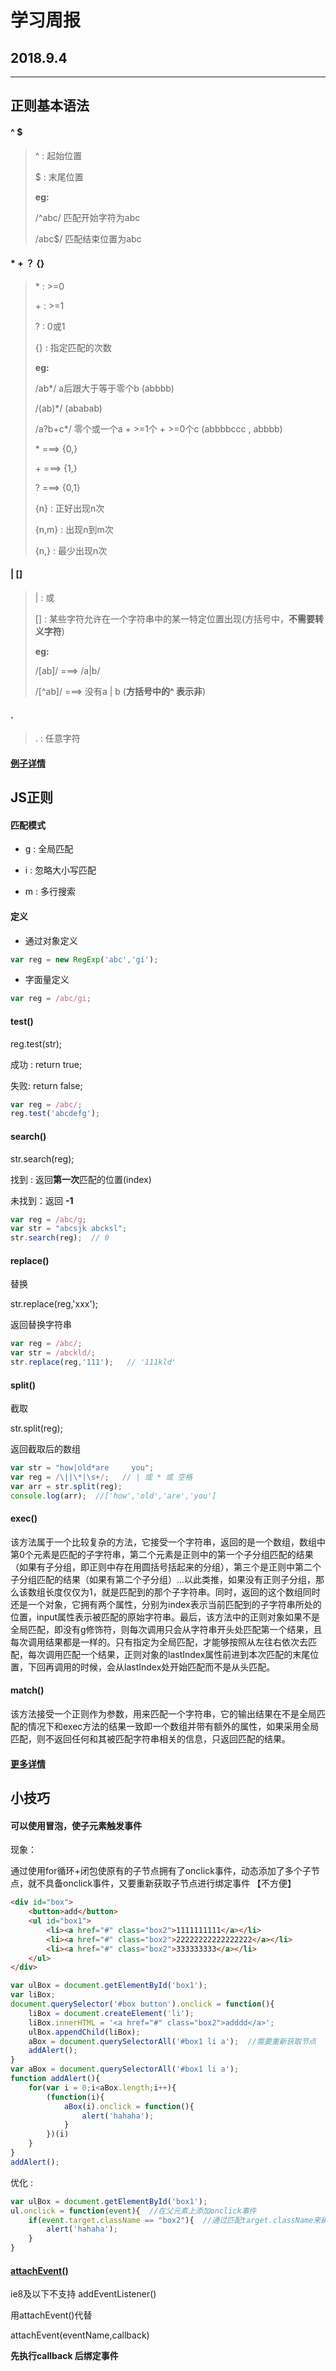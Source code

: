 # 学习周报

## 2018.9.4

---

## 正则基本语法

#### ^   $

>^  :  起始位置
>
>$  :  末尾位置
>
>**eg:**
>
>/^abc/  匹配开始字符为abc
>
>/abc$/  匹配结束位置为abc



#### *  +  ？  {}

> \*  :  >=0
>
> \+  :  >=1
>
> ?  :  0或1
>
> {}  :  指定匹配的次数
>
> **eg:**
>
> /ab*/  a后跟大于等于零个b   (abbbb)
>
> /(ab)*/       (ababab)
>
> /a?b+c*/  零个或一个a  + >=1个 +  >=0个c   (abbbbccc , abbbb)
>
> \*   ===>   {0,}
>
> \+   ===>   {1,}
>
> ?    ===>   {0,1}
>
> {n}   :  正好出现n次
>
> {n,m}  :  出现n到m次
>
> {n,}  :  最少出现n次

	

#### |    []

> |  :  或
>
> []  :  某些字符允许在一个字符串中的某一特定位置出现(方括号中，**不需要转义字符**)
>
> **eg:**
>
> /[ab]/   ===>   /a|b/
>
> /\[^ab\]/    ===>  没有a | b    (**方括号中的^ 表示非**)

	

#### .

>. : 任意字符

#### [例子详情](https://www.cnblogs.com/ldq2016/p/5528177.html)



## JS正则

#### 匹配模式

- g : 全局匹配

-  i : 忽略大小写匹配
- m : 多行搜索

#### 定义

- 通过对象定义

```js
var reg = new RegExp('abc','gi');
```

- 字面量定义

```js
var reg = /abc/gi;
```



#### test()

reg.test(str);

成功 : return true;

失败: return false; 

```js
var reg = /abc/;
reg.test('abcdefg');
```



#### search()

str.search(reg);

找到 : 返回**第一次**匹配的位置(index)

未找到：返回  **-1**

```js
var reg = /abc/g;
var str = "abcsjk abcksl";
str.search(reg);  // 0
```



#### replace()

替换

str.replace(reg,'xxx');

返回替换字符串

```js
var reg = /abc/;
var str = /abckld/;
str.replace(reg,'111');   // '111kld'
```



#### split()

截取

str.split(reg);

返回截取后的数组

```js
var str = "how|old*are     you";
var reg = /\||\*|\s+/;   // | 或 * 或 空格  
var arr = str.split(reg);
console.log(arr);  //['how','old','are','you']

```



#### exec()

该方法属于一个比较复杂的方法，它接受一个字符串，返回的是一个数组，数组中第0个元素是匹配的子字符串，第二个元素是正则中的第一个子分组匹配的结果（如果有子分组，即正则中存在用圆括号括起来的分组），第三个是正则中第二个子分组匹配的结果（如果有第二个子分组）...以此类推，如果没有正则子分组，那么该数组长度仅仅为1，就是匹配到的那个子字符串。同时，返回的这个数组同时还是一个对象，它拥有两个属性，分别为index表示当前匹配到的子字符串所处的位置，input属性表示被匹配的原始字符串。最后，该方法中的正则对象如果不是全局匹配，即没有g修饰符，则每次调用只会从字符串开头处匹配第一个结果，且每次调用结果都是一样的。只有指定为全局匹配，才能够按照从左往右依次去匹配，每次调用匹配一个结果，正则对象的lastIndex属性前进到本次匹配的末尾位置，下回再调用的时候，会从lastIndex处开始匹配而不是从头匹配。

#### match()

该方法接受一个正则作为参数，用来匹配一个字符串，它的输出结果在不是全局匹配的情况下和exec方法的结果一致即一个数组并带有额外的属性，如果采用全局匹配，则不返回任何和其被匹配字符串相关的信息，只返回匹配的结果。

#### [更多详情](https://www.cnblogs.com/chenmeng0818/p/6370819.html)



## 小技巧

#### 可以使用冒泡，使子元素触发事件

现象： 

通过使用for循环+闭包使原有的子节点拥有了onclick事件，动态添加了多个子节点，就不具备onclick事件，又要重新获取子节点进行绑定事件  【不方便】

```html
<div id="box">
    <button>add</button>
    <ul id="box1">
        <li><a href="#" class="box2">1111111111</a></li>
        <li><a href="#" class="box2">22222222222222222</a></li>
        <li><a href="#" class="box2">333333333</a></li>
    </ul>
</div>
```

```js
var ulBox = document.getElementById('box1');
var liBox;
document.querySelector('#box button').onclick = function(){
    liBox = document.createElement('li');
    liBox.innerHTML = '<a href="#" class="box2">adddd</a>';
    ulBox.appendChild(liBox);
    aBox = document.querySelectorAll('#box1 li a');  //需要重新获取节点
    addAlert();
}
var aBox = document.querySelectorAll('#box1 li a');
function addAlert(){
    for(var i = 0;i<aBox.length;i++){
        (function(i){
            aBox(i).onclick = function(){
                alert('hahaha');
            } 
        })(i)
    }
}
addAlert();
```



优化 : 

```js
var ulBox = document.getElementById('box1');
ul.onclick = function(event){  //在父元素上添加onclick事件
    if(event.target.className == "box2"){  //通过匹配target.className来确定点击的目标节点
        alert('hahaha');
    }
}
```



#### [attachEvent()](https://www.cnblogs.com/dacuotecuo/p/3510823.html)

ie8及以下不支持 addEventListener()

用attachEvent()代替    

attachEvent(eventName,callback)

**先执行callback  后绑定事件**